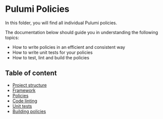 # Pulumi Policies

In this folder, you will find all individual Pulumi policies.

The documentation below should guide you in understanding the following topics:

* How to write policies in an efficient and consistent way
* How to write unit tests for your policies
* How to test, lint and build the policies

## Table of content

* [Project structure](project-structure.md)
* [Framework](framework/framework.md)
* [Policies](policy/policy.md)
* [Code linting](policy/code-lint.md)
* [Unit tests](policy/unit-test.md)
* [Building policies](policy/build.md)
